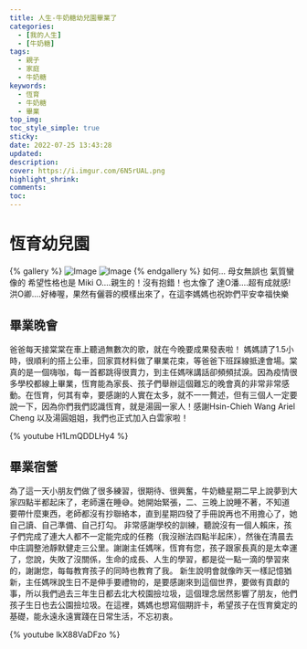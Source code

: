 ```yaml
---
title: 人生-牛奶糖幼兒園畢業了
categories:
  - [我的人生]
  - [牛奶糖]
tags:
  - 親子
  - 家庭
  - 牛奶糖
keywords:
  - 恆育
  - 牛奶糖
  - 畢業
top_img:
toc_style_simple: true
sticky: 
date: 2022-07-25 13:43:28
updated:
description:
cover: https://i.imgur.com/6N5rUAL.png
highlight_shrink:
comments:
toc:
---
```



# 恆育幼兒園

{% gallery %}
![Image](https://i.imgur.com/cxqg7PC.png)
![Image](https://i.imgur.com/8RIa9a1.png)
{% endgallery %}
如何... 母女無誤也 氣質蠻像的 希望性格也是
Miki O....親生的！沒有抱錯！也太像了
達O潘....超有成就感!
洪O卿....好棒喔，果然有儷蓉的模樣出來了，在這李媽媽也祝妳們平安幸福快樂

## 畢業晚會

爸爸每天接棠棠在車上聽過無數次的歌，就在今晚要成果發表啦！
媽媽請了1.5小時，很順利的搭上公車，回家買材料做了畢業花束，等爸爸下班踩線抵達會場。棠真的是一個嗨咖，每一首都跳得很賣力，到主任媽咪講話卻頻頻拭淚。因為疫情很多學校都線上畢業，恆育能為家長、孩子們舉辦這個難忘的晚會真的非常非常感動。在恆育，何其有幸，要感謝的人實在太多，就不一一贅述，但有三個人一定要說一下，因為你們我們認識恆育，就是湯圓一家人！感謝Hsin-Chieh Wang Ariel Cheng 以及湯圓姐姐，我們也正式加入白雲家啦！

{% youtube H1LmQDDLHy4 %}

## 畢業宿營

為了這一天小朋友們做了很多練習，很期待、很興奮，牛奶糖星期二早上說夢到大家四點半都起床了，老師還在睡😅。她開始緊張，二、三晚上說睡不著，不知道要帶什麼東西，老師都沒有抄聯絡本，直到星期四發了手冊說再也不用擔心了，她自己讀、自己準備、自己打勾。
非常感謝學校的訓練，聽說沒有一個人賴床，孩子們完成了連大人都不一定能完成的任務（我沒辦法四點半起床），然後在清晨去中庄調整池靜默健走三公里。謝謝主任媽咪，恆育有您，孩子跟家長真的是太幸運了，您說，失敗了沒關係，生命的成長、人生的學習，都是從一點一滴的學習來的，謝謝您，每每教育孩子的同時也教育了我。
新生說明會就像昨天一樣記憶猶新，主任媽咪說生日不是伸手要禮物的，是要感謝來到這個世界，要做有貢獻的事，所以我們過去三年生日都去北大校園撿垃圾，這個理念居然影響了朋友，他們孩子生日也去公園撿垃圾。在這裡，媽媽也想寫個期許卡，希望孩子在恆育奠定的基礎，能永遠永遠實踐在日常生活，不忘初衷。



{% youtube lkX88VaDFzo %}
